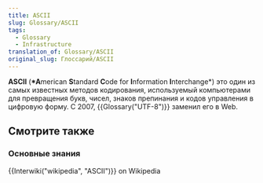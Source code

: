```yaml
---
title: ASCII
slug: Glossary/ASCII
tags:
  - Glossary
  - Infrastructure
translation_of: Glossary/ASCII
original_slug: Глоссарий/ASCII
---
```

**ASCII** (**\*A**merican **S**tandard **C**ode for **I**nformation **I**nterchange\*) это один из самых известных методов кодирования, используемый компьютерами для превращения букв, чисел, знаков препинания и кодов управления в цифровую форму. С 2007, {{Glossary("UTF-8")}} заменил его в Web.

## Смотрите также

### Основные знания

{{Interwiki("wikipedia", "ASCII")}} on Wikipedia
